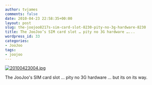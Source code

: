 ```yaml
---
author: tvjames
comments: false
date: 2010-04-23 22:58:35+00:00
layout: post
slug: the-joojoo8217s-sim-card-slot-8230-pity-no-3g-hardware-8230
title: The JooJoo’s SIM card slot … pity no 3G hardware …...
wordpress_id: 33
categories:
- JooJoo
tags:
- joojoo
---
```


[![20100423004.jpg](http://i1370.photobucket.com/albums/ag258/thomasvjames/20100423004_zps82515f7f.jpg)](http://s1370.photobucket.com/user/thomasvjames/media/20100423004_zps82515f7f.jpg.html "photo 20100423004_zps82515f7f.jpg")

The JooJoo's SIM card slot … pity no 3G hardware … but its on its way.
